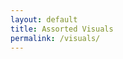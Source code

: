 ```yaml
---
layout: default
title: Assorted Visuals
permalink: /visuals/
---
```


<div class="full-width">
    <div id="in-progress">
        <div id="in-progress-images" data-show-all="1"></div>
    </div>
</div>
